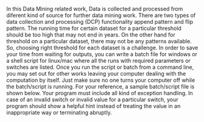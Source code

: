 In this Data Mining related work, Data is collected and processed from diferent kind of source for further data mining work. There are two types of data collection and processing (DCP) functionality append pattern and flip pattern. The running time for certain dataset for a particular threshold should be too high that may not end in years. On the other hand for threshold on a particular dataset, there may not be any patterns available. So, choosing right threshold for each dataset is a challenge. In order to save your time from waiting for outputs, you can write a batch file for windows or a shell script for linux/mac where all the runs with required parameters or switches are listed. Once you run the script or batch from a command line, you may set out for other works leaving your computer dealing with the computation by itself. Just make sure no one turns your computer off while the batch/script is running. For your reference, a sample batch/script file is shown below. Your program must include all kind of exception handling. In case of an invalid switch or invalid value for a particular switch, your program should show a helpful hint instead of treating the value in an inappropriate way or terminating abruptly.
